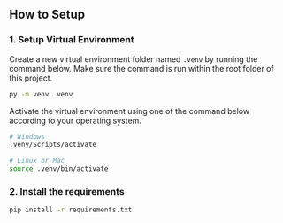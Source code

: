 ## How to Setup
### 1. Setup Virtual Environment
Create a new virtual environment folder named `.venv` by running the command below. Make sure the command is run within the root folder of this project.
```bash
py -m venv .venv
```

Activate the virtual environment using one of the command below according to your operating system.
```bash
# Windows
.venv/Scripts/activate

# Linux or Mac
source .venv/bin/activate
```

### 2. Install the requirements
```bash
pip install -r requirements.txt
```